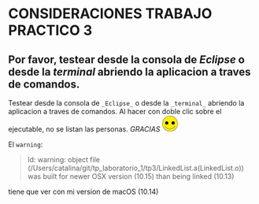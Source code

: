 # CONSIDERACIONES TRABAJO PRACTICO 3
## Por favor, testear desde la consola de _Eclipse_ o desde la _terminal_ abriendo la aplicacion a traves de comandos.

Testear desde la consola de `_Eclipse_` o desde la `_terminal_` abriendo la aplicacion a traves de comandos. Al hacer con doble clic sobre el ejecutable, no se listan las personas. _GRACIAS_ 
![alt text](https://github.com/catahache/tp_laboratorio_1/blob/master/tp3/images/smiley.png "_GRACIAS_ ")

El `warning`:   
> ld: warning: object file (/Users/catalina/git/tp_laboratorio_1/tp3/LinkedList.a(LinkedList.o)) was built for newer OSX version (10.15) than being linked (10.13)  

tiene que ver con mi version de macOS (10.14)

